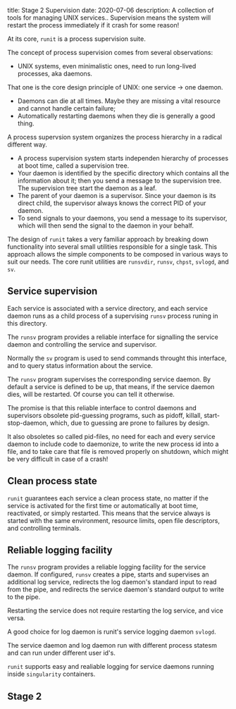 title: Stage 2 Supervision
date: 2020-07-06
description: A collection of tools for managing UNIX services.. Supervision means the system will restart the process immediately if it crash for some reason!

At its core, `runit` is a process supervision suite.

The concept of process supervision comes from several observations:

- UNIX systems, even minimalistic ones, need to run long-lived processes, aka daemons.

That one is the core design principle of UNIX: one service -> one daemon.

- Daemons can die at all times. Maybe they are missing a vital resource and cannot handle certain failure;
- Automatically restarting daemons when they die is generally a good thing.

A process supervsion system organizes the process hierarchy in a radical different way.

- A process supervision system starts independen hierarchy of processes at boot time, called a supervision tree.
- Your daemon is identified by the specific directory which contains all the information about it; then you send a message to the supervision tree. The supervision tree start the daemon as a leaf.
- The parent of your daemon is a supervisor. Since your daemon is its direct child, the supervisor always knows the correct PID of your daemon.
- To send signals to your daemons, you send a message to its supervisor, which will then send the signal to the daemon in your behalf.

The design of `runit` takes a very familiar approach by breaking down functionality into several small utilities
responsible for a single task. This approach allows the simple components to be composed in various ways to suit
our needs. The core runit utilities are `runsvdir`, `runsv`, `chpst`, `svlogd`, and `sv`.

## Service supervision

Each service is associated with a service directory, and each service daemon runs as a child process of a supervising `runsv` process runing in this directory.

The `runsv` program provides a reliable interface for signalling the service daemon and controlling the service and supervisor.

Normally the `sv` program is used to send commands throught this interface, and to query status information about the service.

The `runsv` program supervises the corresponding service daemon. By default a service is defined to be up, that means, if the service daemon dies, will be restarted. Of course you can tell it otherwise.

The promise is that this reliable interface to control daemons and supervisors obsolete pid-guessing programs, such as pidoff, killall, start-stop-daemon, which, due to guessing are prone to failures by design.

It also obsoletes so called pid-files, no need for each and every service daemon to include code to daemonize, to write the new process id into a file, and to take care that file is removed properly on shutdown, which might be very difficult in case of a crash!

## Clean process state

`runit` guarantees each service a clean process state, no matter if the service is activated for the first time or automatically at boot time, reactivated, or simply restarted. This means that the service always is started with the same environment, resource limits, open file descriptors, and controlling terminals.

## Reliable logging facility

The `runsv` program provides a reliable logging facility for the service daemon. If configured, `runsv` creates a pipe, starts and supervises an additional log service, redirects the log daemon's standard input to read from the pipe, and redirects the service daemon's standard output to write to the pipe.

Restarting the service does not require restarting the log service, and vice versa.

A good choice for log daemon is runit's service logging daemon `svlogd`.

The service daemon and log daemon run with different process statesm and can run under different user id's.

`runit` supports easy and realiable logging for service daemons running inside `singularity` containers.

## Stage 2


